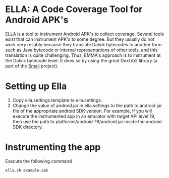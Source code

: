 ELLA: A Code Coverage Tool for Android APK's 
====

ELLA is a tool to instrument Android APK's to collect
coverage. Several tools exist that can instrument APK's to some
degree. But they usually do not work very reliably because they
translate Dalvik bytecodes to another form such as Java bytecode or
internal representations of other tools, and this translation is quite
challenging.  Thus, EMMA's approach is to instrument at the Dalvik
bytecode level. It does so by using the great DexLib2 library (a part
of the [Smali](https://github.com/JesusFreke/smali) project).


# Setting up Ella
1. Copy ella.settings.template to ella.settings.
2. Change the value of android.jar in ella.settings to the path to android.jar file of the appropriate
android SDK version. For example, if you will execute the instrumented app in an emulator
with target API level 19, then use the path to platforms/android-19/android.jar inside the android SDK directory.

# Instrumenting the app
Execute the following command
```
ella.sh example.apk
```